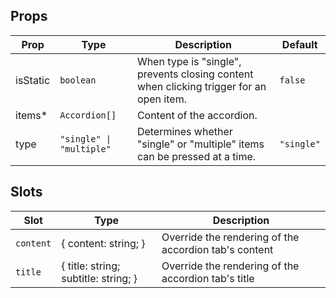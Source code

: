 <!-- This file is automatically generated, do not edit manually. -->

<script setup>
import AppAccordionPlayground from './AppAccordionPlayground.vue'
</script>

<AppAccordionPlayground />

## Props

| Prop | Type | Description | Default |
| ---- | ---- | ----------- | ------- |
| isStatic | `boolean` | When type is "single", prevents closing content when clicking trigger for an open item. | `false` |
| items* | `Accordion[]` | Content of the accordion. |  |
| type | `"single" \| "multiple"` | Determines whether "single" or "multiple" items can be pressed at a time. | `"single"` |


## Slots

| Slot | Type | Description |
| --------- | ---- | ----------- |
| `content` | \{ content: string; \} | Override the rendering of the accordion tab's content |
| `title` | \{ title: string; subtitle: string; \} | Override the rendering of the accordion tab's title |

